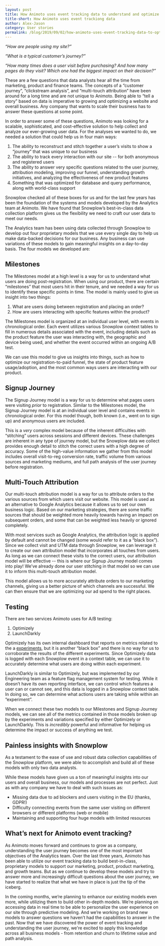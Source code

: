 ```yaml
---
layout: post
title: How Animoto uses event tracking data to understand and optimize the user journey
title-short: How Animoto uses event trackiong data
author: Alex-Jason
category: User stories
permalink: /blog/2019/09/02/how-animoto-uses-event-tracking-data-to-optimize-the-user-journey/
---
```


_“How are people using my site?”_

_“What is a typical customer’s journey?”_

_“How many times does a user visit before purchasing? And how many pages do they visit? Which one had the biggest impact on their decision?”_

These are a few questions that data analysts hear all the time from marketing, product and finance teams. The concepts of a “customer journey”, “clickstream analysis”, and “multi-touch attribution” have been around for a long time and are not unique to Animoto. Being able to “tell a story” based on data is imperative to growing and optimizing a website and overall business. Any company that wants to scale their business has to answer these questions at some point.

In order to answer some of these questions, Animoto was looking for a scalable, sophisticated, and cost-effective solution to help collect and analyze our ever-growing user data. For the analyses we wanted to do, we needed a solution that could help us in four main ways:



1. The ability to reconstruct and stitch together a user’s visits to show a “journey” that was unique to our business
2. The ability to track every interaction with our site -- for both anonymous and registered users 
3. The ability to answer very specific questions related to the user journey, attribution modeling, improving our funnel, understanding growth initiatives, and analyzing the effectiveness of new product features
4. Something that was optimized for database and query performance, along with world-class support

Snowplow checked all of these boxes for us and for the last few years has been the foundation of the systems and models developed by the Analytics team at Animoto. We have found that Snowplow’s best-in-class data collection platform gives us the flexibility we need to craft our user data to meet our needs.

The Analytics team has been using data collected through Snowplow to develop out four proprietary models that we use every single day to help us make data-backed decisions for our business. Any business can use variations of these models to gain meaningful insights on a day-to-day basis. The four models we developed are: 


## Milestones

The Milestones model at a high level is a way for us to understand what users are doing post-registration. When using our product, there are certain “milestones” that most users hit in their tenure, and we needed a way for us to identify these specific points in time. The model is mainly used to give us insight into two things: 



1. What are users doing between registration and placing an order?
2. How are users interacting with specific features within the product? 

The Milestones model is organized at an individual user level, with events in chronological order. Each event utilizes various Snowplow context tables to fill in numerous details associated with the event, including details such as the product feature the user was interacting with, the geographic and device being used, and whether the event occurred within an ongoing A/B test. 

We can use this model to give us insights into things, such as how to optimize our registration-to-paid funnel, the state of product feature usage/adoption, and the most common ways users are interacting with our product.


## Signup Journey

The Signup Journey model is a way for us to determine what pages users were visiting _prior_ to registration. Similar to the Milestones model, the Signup Journey model is at an individual user level and contains events in chronological order. For this model though, both known (i.e., went on to sign up) and anonymous users are included. 

This is a _very_ complex model because of the inherent difficulties with “stitching” users across sessions and different devices. These challenges are inherent in any type of journey model, but the Snowplow data we collect provides enough detail to stitch the correct users with a high degree of accuracy. Some of the high-value information we gather from this model includes overall visit-to-reg conversion rate, traffic volume from various sources and marketing mediums, and full path analysis of the user journey before registration.


## Multi-Touch Attribution

Our multi-touch attribution model is a way for us to attribute orders to the various sources from which users visit our website. This model is used as an alternative to Google Analytics because it allows us to set our own business logic. Based on our marketing strategies, there are some traffic sources that should be weighted more heavily towards having an impact on subsequent orders, and some that can be weighted less heavily or ignored completely. 

With most services such as Google Analytics, the attribution logic is applied by default and cannot be changed (some would refer to it as a “black box”). Since we collect visit and UTM data through Snowplow, we can leverage it to create our own attribution model that incorporates all touches from users. As long as we can connect these visits to the correct users, our attribution model will be effective -- this is where our Signup Journey model comes into play! We’ve already done our user stitching in that model so we can use it to inform this multi-touch attribution model. 

This model allows us to more accurately attribute orders to our marketing channels, giving us a better picture of which channels are successful. We can then ensure that we are optimizing our ad spend to the right places.


## Testing

There are two services Animoto uses for A/B testing: 



1. Optimizely
2. LaunchDarkly

Optimizely has its own internal dashboard that reports on metrics related to the  a <a target="_blank" href="https://www.optimizely.com/optimization-glossary/feature-test/">experiments</a>, but it is another “black box” and there is no way for us to corroborate the results of the different experiments. Since Optimizely data is logged with each Snowplow event in a context table, we can use it to accurately determine what users are doing within each experiment. 

LaunchDarkly is similar to Optimizely, but was implemented by our Engineering team as a feature flag management system for testing. While it doesn’t have its own reporting interface, we can control which features a user can or cannot see, and this data is logged in a Snowplow context table. In doing so, we can determine what actions users are taking while within an “experiment”. 


When we connect these two models to our Milestones and Signup Journey models, we can see all of the metrics contained in those models broken up by the experiments and variations specified by either Optimizely or LaunchDarkly. This is _incredibly_ powerful and informative for helping us determine the impact or success of anything we test.


## Painless insights with Snowplow

As a testament to the ease of use and robust data collection capabilities of the Snowplow platform, we were able to accomplish and build all of these models with only two data analysts.

While these models have given us a ton of meaningful insights into our users and overall business, our models and processes are not perfect. Just as with any company we have to deal with such issues as:



*   Missing data due to ad blockers and users visiting in the EU (thanks, GDPR!)
*   Difficulty connecting events from the same user visiting on different browsers or different platforms (web or mobile)
*   Maintaining and supporting four huge models with limited resources


## What’s next for Animoto event tracking?

As Animoto moves forward and continues to grow as a company, understanding the user journey becomes one of the most important objectives of the Analytics team. Over the last three years, Animoto has been able to utilize our event tracking data to build best-in-class, proprietary models to support our marketing, product, product marketing, and growth teams. But as we continue to develop these models and try to answer more and increasingly difficult questions about the user journey, we have started to realize that what we have in place is just the tip of the iceberg.

In the coming months, we’re planning to enhance our existing models even more, while utilizing them to build other in-depth models. We’re planning on accessing data in real time to be able to personalize the user experience on our site through predictive modeling. And we’re working on brand new models to answer questions we haven’t had the capabilities to answer in the past. Now that we have discovered the power of event tracking and understanding the user journey, we're excited to apply this knowledge across all business models - from retention and churn to lifetime value and path analysis.